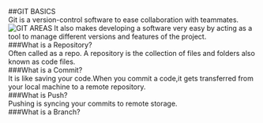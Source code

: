 ##GIT BASICS  
Git is a version-control software to ease collaboration with teammates.  
![GIT AREAS](https://www.google.com/url?sa=i&url=https%3A%2F%2Fdev.to%2Fmollynem%2Fgit-github--workflow-fundamentals-5496&psig=AOvVaw2jqbppLJMUAWzgabRgAvRX&ust=1583425922074000&source=images&cd=vfe&ved=0CAIQjRxqFwoTCKDIqLGfgegCFQAAAAAdAAAAABAD)
It also makes developing a software very easy by acting as a tool to manage different versions and features of the project.     
###What is a Repository?    
Often called as a repo. A repository is the collection of files and folders also known as code files.  
###What is a Commit?    
It is like saving your code.When you commit a code,it gets transferred from your local machine to a remote repository.  
###What is Push?  
Pushing is syncing your commits to remote storage.  
###What is a Branch?  
